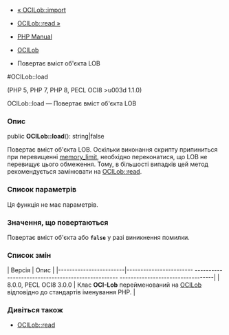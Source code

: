 - [« OCILob::import](ocilob.import.md)
- [OCILob::read »](ocilob.read.md)

- [PHP Manual](index.md)
- [OCILob](class.ocilob.md)
- Повертає вміст об'єкта LOB

#OCILob::load

(PHP 5, PHP 7, PHP 8, PECL OCI8 \>u003d 1.1.0)

OCILob::load — Повертає вміст об'єкта LOB

### Опис

public **OCILob::load**(): string\|false

Повертає вміст об'єкта LOB. Оскільки виконання скрипту
припиниться при перевищенні
[memory_limit](ini.core.md#ini.memory-limit), необхідно переконатися,
що LOB не перевищує цього обмеження. Тому, в більшості випадків
цей метод рекомендується замінювати на [OCILob::read](ocilob.read.md).

### Список параметрів

Ця функція не має параметрів.

### Значення, що повертаються

Повертає вміст об'єкта або **`false`** у разі виникнення
помилки.

### Список змін

| Версія | Опис |
|------------------------|------------------------ -------------------------------------------------- ----------------------------------|
| 8.0.0, PECL OCI8 3.0.0 | Клас **OCI-Lob** перейменований на [OCILob](class.ocilob.md) відповідно до стандартів іменування PHP. |

### Дивіться також

- [OCILob::read](ocilob.read.md)
